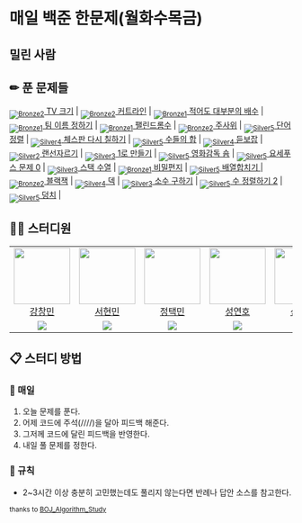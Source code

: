 [Unrated]: https://user-images.githubusercontent.com/33937365/126247607-85783912-c11a-4d50-ac36-8cc7dcb75cd2.png
[Bronze5]: https://user-images.githubusercontent.com/33937365/126247611-e362d727-17a4-4737-a232-5827e185ab7c.png
[Bronze4]: https://user-images.githubusercontent.com/33937365/126247612-89cbc675-e1d4-43a2-950b-1cb014dca697.png
[Bronze3]: https://user-images.githubusercontent.com/33937365/126247613-b8408610-7bc4-40f8-804f-a30a45ddbb68.png
[Bronze2]: https://user-images.githubusercontent.com/33937365/126247614-d85dc6ff-a520-4c00-82bd-eb593b156bd8.png
[Bronze1]: https://user-images.githubusercontent.com/33937365/126247616-04b2ab30-9891-4b7b-8cb4-38e99b97e834.png
[Silver5]: https://user-images.githubusercontent.com/33937365/126247618-38c5c905-672b-4d75-808e-8a7d45ea577d.png
[Silver4]: https://user-images.githubusercontent.com/33937365/126247620-ba2d1b96-b0aa-4b88-80c5-71569c69bbc3.png
[Silver3]: https://user-images.githubusercontent.com/33937365/126247621-1b55b7f4-3a79-4348-8a63-f00c1813853e.png
[Silver2]: https://user-images.githubusercontent.com/33937365/126247622-a83b30a9-6618-4593-b775-6f6730afd3f6.png
[Silver1]: https://user-images.githubusercontent.com/33937365/126247625-8d82f8ab-6f95-4ef8-a243-be31f548596e.png

# 매일 백준 한문제(월화수목금)
## 밀린 사람

  

## ✏ 푼 문제들
[<sub>![Bronze2]</sub> TV 크기](https://www.acmicpc.net/problem/1297) |
[<sub>![Bronze2]</sub> 커트라인](https://www.acmicpc.net/problem/25305) |
[<sub>![Bronze1]</sub> 적어도 대부분의 배수](https://www.acmicpc.net/problem/1145) |
[<sub>![Bronze1]</sub> 팀 이름 정하기](https://www.acmicpc.net/problem/1296) |
[<sub>![Bronze1]</sub> 팰린드롬수](https://www.acmicpc.net/problem/1259) |
[<sub>![Bronze2]</sub> 주사위](https://www.acmicpc.net/problem/1233) |
[<sub>![Silver5]</sub> 단어정렬](https://www.acmicpc.net/problem/1181) |
[<sub>![Silver4]</sub> 체스판 다시 칠하기](https://www.acmicpc.net/problem/1018) |
[<sub>![Silver5]</sub> 수들의 합](https://www.acmicpc.net/problem/1789) |
[<sub>![Silver4]</sub> 듣보잡](https://www.acmicpc.net/problem/1764) |
[<sub>![Silver2]</sub> 랜선자르기](https://www.acmicpc.net/problem/1654) |
[<sub>![Silver3]</sub> 1로 만들기](https://www.acmicpc.net/problem/1463) |
[<sub>![Silver5]</sub> 영화감독 숌](https://www.acmicpc.net/problem/1436) |
[<sub>![Silver5]</sub> 요세푸스 문제 0](https://www.acmicpc.net/problem/11866) |
[<sub>![Silver3]</sub> 스택 수열](https://www.acmicpc.net/problem/1874) |
[<sub>![Bronze1]</sub> 비밀편지](https://www.acmicpc.net/problem/2596) |
[<sub>![Silver5]</sub> 배열합치기 ](https://www.acmicpc.net/problem/11728) |
[<sub>![Bronze2]</sub> 블랙잭](https://www.acmicpc.net/problem/2798) |
[<sub>![Silver4]</sub> 덱](https://www.acmicpc.net/problem/10866) |
[<sub>![Silver3]</sub> 소수 구하기](https://www.acmicpc.net/problem/1929) |
[<sub>![Silver5]</sub> 수 정렬하기 2](https://www.acmicpc.net/problem/2751) |
[<sub>![Silver5]</sub> 덩치](https://www.acmicpc.net/problem/7568) |



## 👨‍💻 스터디원
<table>
  <tr>
    <td align="center">
      <a href="https://github.com/ckdals6932">
        <img src="https://avatars.githubusercontent.com/u/79955006?v=4" width="100px;" alt=""/>
        <br/>
        강창민
      </a>
    <td align="center">
      <a href="https://github.com/Seohyunmin42">
        <img src="https://avatars.githubusercontent.com/u/79955395?v=4" width="100px;" alt=""/>
        <br/>
        서현민
      </a>
    </td>
    <td align="center">
      <a href="https://github.com/Taek-min">
        <img src="https://avatars.githubusercontent.com/u/79956027?v=4" width="100px;" alt=""/>
        <br/>
        정택민
      </a>
    </td>
    <td align="center">
      <a href="https://github.com/yeonho00">
        <img src="https://avatars.githubusercontent.com/u/79956027?v=4" width="100px;" alt=""/>
        <br/>
        성연호
      </a>
    </td>
    <td align="center">
      <a href="https://github.com/shinjunsu">
        <img src="https://avatars.githubusercontent.com/u/79956027?v=4" width="100px;" alt=""/>
        <br/>
        신준수
      </a>
    </td>
  </tr>

   <tr>
    <td align="center">
      <a href="https://solved.ac/ckdals6932">
        <img src="http://mazassumnida.wtf/api/mini/generate_badge?boj=ckdals6932">
      </a>
    <td align="center">
      <a href="https://solved.ac/tjgusals42">
        <img src="http://mazassumnida.wtf/api/mini/generate_badge?boj=tjgusals42">
      </a>
    </td>
    <td align="center">
      <a href="https://solved.ac/jtm1124">
        <img src="http://mazassumnida.wtf/api/mini/generate_badge?boj=jtm1124">
      </a>
    </td>
    <td align="center">
      <a href="https://solved.ac/rudolphdpche">
        <img src="http://mazassumnida.wtf/api/mini/generate_badge?boj=rudolphdpche">
      </a>
    </td>
    <td align="center">
      <a href="https://solved.ac/sjs990306">
        <img src="http://mazassumnida.wtf/api/mini/generate_badge?boj=rudolphdpche">
      </a>
    </td>
  </tr>
</table>

## 📋 스터디 방법
### 📌 매일
1. 오늘 문제를 푼다.
2. 어제 코드에 주석(////)을 달아 피드백 해준다.
3. 그저께 코드에 달린 피드백을 반영한다.
4. 내일 풀 문제를 정한다.

### 📌 규칙
* 2~3시간 이상 충분히 고민했는데도 풀리지 않는다면 반례나 답안 소스를 참고한다.

<sub>thanks to [BOJ_Algorithm_Study](https://github.com/Eighteeen/BOJ_Algorithm_Study)</sub>